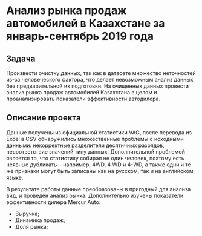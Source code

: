 # Анализ рынка продаж автомобилей в Казахстане за январь-сентябрь 2019 года

## Задача

Произвести очистку данных, так как в датасете множество неточностей из-за человеческого фактора, что делает невозможным анализ данных без предварительной их подготовки. На очищенных данных провести анализ рынка продаж автомобилей Казахстана в целом и проанализировать показатели эффективности автодилера.

## Описание проекта

Данные получены из официальной статистики VAG, после перевода из Excel в CSV обнаружились множественные проблемы с исходными данными: некорректные разделители десятичных разрядов, несоответствие значений типу данных. Дополнительной проблемой является то, что статистику собирал не один человек, поэтому есть неявные дубликаты - например, 4WD, 4 WD и 4-WD, а также одни и те же признаки могут быть записаны как на русском, так и на английском языке. 

В результате работы данные преобразованы в пригодный для анализа вид, и проведён анализ рынка. Дополнительно изучены показатели эффективности дилера Mercur Auto:
 - Выручка;
 - Динамика продаж;
 - Доля рынка;
